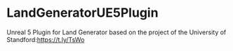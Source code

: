 # LandGeneratorUE5Plugin
Unreal 5 Plugin for Land Generator based on the project of the University of Standford:https://t.ly/TsWo
